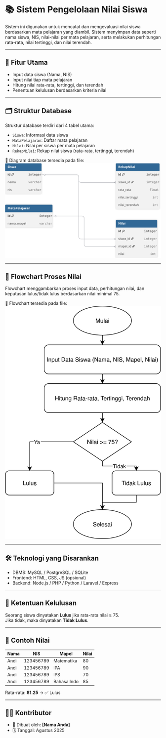 # 📚 Sistem Pengelolaan Nilai Siswa

Sistem ini digunakan untuk mencatat dan mengevaluasi nilai siswa berdasarkan mata pelajaran yang diambil. Sistem menyimpan data seperti nama siswa, NIS, nilai-nilai per mata pelajaran, serta melakukan perhitungan rata-rata, nilai tertinggi, dan nilai terendah.

---

## 📌 Fitur Utama

- Input data siswa (Nama, NIS)
- Input nilai tiap mata pelajaran
- Hitung nilai rata-rata, tertinggi, dan terendah
- Penentuan kelulusan berdasarkan kriteria nilai

---

## 🗂️ Struktur Database

Struktur database terdiri dari 4 tabel utama:

- `Siswa`: Informasi data siswa
- `MataPelajaran`: Daftar mata pelajaran
- `Nilai`: Nilai per siswa per mata pelajaran
- `RekapNilai`: Rekap nilai siswa (rata-rata, tertinggi, terendah)

📎 Diagram database tersedia pada file:  
![DiagramDB](Untitled.svg)

---

## 🔁 Flowchart Proses Nilai

Flowchart menggambarkan proses input data, perhitungan nilai, dan keputusan lulus/tidak lulus berdasarkan nilai minimal 75.

📎 Flowchart tersedia pada file:  
![Flowchart](zzz.svg)

---

## 🛠️ Teknologi yang Disarankan

- DBMS: MySQL / PostgreSQL / SQLite
- Frontend: HTML, CSS, JS (opsional)
- Backend: Node.js / PHP / Python / Laravel / Express

---

## 📌 Ketentuan Kelulusan

Seorang siswa dinyatakan **Lulus** jika rata-rata nilai ≥ 75.  
Jika tidak, maka dinyatakan **Tidak Lulus**.

---

## 🧪 Contoh Nilai

| Nama        | NIS       | Mapel          | Nilai |
|-------------|-----------|----------------|--------|
| Andi        | 123456789 | Matematika     | 80     |
| Andi        | 123456789 | IPA            | 90     |
| Andi        | 123456789 | IPS            | 70     |
| Andi        | 123456789 | Bahasa Indo    | 85     |

Rata-rata: **81.25** → ✅ Lulus

---

## 👨‍💻 Kontributor

- 📌 Dibuat oleh: **[Nama Anda]**
- 🗓️ Tanggal: Agustus 2025
